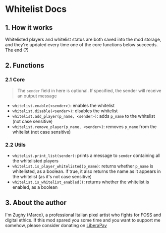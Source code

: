 # Whitelist Docs

## 1. How it works

Whitelisted players and whitelist status are both saved into the mod storage, and they're updated every time one of the core functions below succeeds. The end (?)

## 2. Functions
### 2.1 Core

> The `sender` field in here is optional. If specified, the sender will receive an output message

* `whitelist.enable(<sender>)`: enables the whitelist
* `whitelist.disable(<sender>)`: disables the whitelist
* `whitelist.add_player(p_name, <sender>)`: adds `p_name` to the whitelist (not case sensitive)
* `whitelist.remove_player(p_name, <sender>)`: removes `p_name` from the whitelist (not case sensitive)

### 2.2 Utils
* `whitelist.print_list(sender)`: prints a message to `sender` containing all the whitelisted players
* `whitelist.is_player_whitelisted(p_name)`: returns whether `p_name` is whitelisted, as a boolean. If true, it also returns the name as it appears in the whitelist (as it's not case sensitive)
* `whitelist.is_whitelist_enabled()`: returns whether the whitelist is enabled, as a boolean

## 3. About the author
I'm Zughy (Marco), a professional Italian pixel artist who fights for FOSS and digital ethics. If this mod spared you some time and you want to support me somehow, please consider donating on [LiberaPay](https://liberapay.com/Zughy/)
